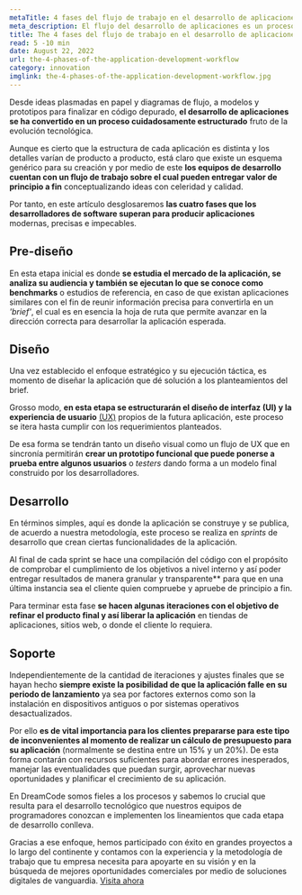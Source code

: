 ```yaml
---
metaTitle: 4 fases del flujo de trabajo en el desarrollo de aplicaciones
meta_description: El flujo del desarrollo de aplicaciones es un proceso altamente depurado y ordenado el cual se plantea en cuatro etapas fundamentales que aseguran soluciones tecnológicas del más alto nivel.
title: The 4 fases del flujo de trabajo en el desarrollo de aplicaciones
read: 5 -10 min
date: August 22, 2022
url: the-4-phases-of-the-application-development-workflow
category: innovation
imglink: the-4-phases-of-the-application-development-workflow.jpg
---
```


Desde ideas plasmadas en papel y diagramas de flujo, a modelos y prototipos para finalizar en código depurado, **el desarrollo de aplicaciones se ha convertido en un proceso cuidadosamente estructurado** fruto de la evolución tecnológica.

Aunque es cierto que la estructura de cada aplicación es distinta y los detalles varían de producto a producto, está claro que existe un esquema genérico para su creación y por medio de este **los equipos de desarrollo cuentan con un flujo de trabajo sobre el cual pueden entregar valor de principio a fin** conceptualizando ideas con celeridad y calidad.

Por tanto, en este artículo desglosaremos **las cuatro fases que los desarrolladores de software superan para producir aplicaciones** modernas, precisas e impecables.

## Pre-diseño

En esta etapa inicial es donde **se estudia el mercado de la aplicación, se analiza su audiencia y también se ejecutan lo que se conoce como benchmarks** o estudios de referencia, en caso de que existan aplicaciones similares con el fin de reunir información precisa para convertirla en un _'brief'_, el cual es en esencia la hoja de ruta que permite avanzar en la dirección correcta para desarrollar la aplicación esperada.

## Diseño

Una vez establecido el enfoque estratégico y su ejecución táctica, es momento de diseñar la aplicación que dé solución a los planteamientos del brief.

Grosso modo, **en esta etapa se estructurarán el diseño de interfaz (UI) y la experiencia de usuario** [(UX)](https://www.dreamcodesoft.com/ui-ux-crucial-components-for-development-high-value-web-applications) propios de la futura aplicación, este proceso se itera hasta cumplir con los requerimientos planteados.

De esa forma se tendrán tanto un diseño visual como un flujo de UX que en sincronía permitirán **crear un prototipo funcional que puede ponerse a prueba entre algunos usuarios** o _testers_ dando forma a un modelo final construido por los desarrolladores.

## Desarrollo

En términos simples, aquí es donde la aplicación se construye y se publica, de acuerdo a nuestra metodología, este proceso se realiza en _sprints_ de desarrollo que crean ciertas funcionalidades de la aplicación.

Al final de cada sprint se hace una compilación del código con el propósito de comprobar el cumplimiento de los objetivos a nivel interno y así poder entregar resultados de manera granular y transparente\*\* para que en una última instancia sea el cliente quien compruebe y apruebe de principio a fin.

Para terminar esta fase **se hacen algunas iteraciones con el objetivo de refinar el producto final y así liberar la aplicación** en tiendas de aplicaciones, sitios web, o donde el cliente lo requiera.

## Soporte

Independientemente de la cantidad de iteraciones y ajustes finales que se hayan hecho **siempre existe la posibilidad de que la aplicación falle en su periodo de lanzamiento** ya sea por factores externos como son la instalación en dispositivos antiguos o por sistemas operativos desactualizados.

Por ello **es de vital importancia para los clientes prepararse para este tipo de inconvenientes al momento de realizar un cálculo de presupuesto para su aplicación** (normalmente se destina entre un 15% y un 20%). De esta forma contarán con recursos suficientes para abordar errores inesperados, manejar las eventualidades que puedan surgir, aprovechar nuevas oportunidades y planificar el crecimiento de su aplicación.

En DreamCode somos fieles a los procesos y sabemos lo crucial que resulta para el desarrollo tecnológico que nuestros equipos de programadores conozcan e implementen los lineamientos que cada etapa de desarrollo conlleva.

Gracias a ese enfoque, hemos participado con éxito en grandes proyectos a lo largo del continente y contamos con la experiencia y la metodología de trabajo que tu empresa necesita para apoyarte en su visión y en la búsqueda de mejores oportunidades comerciales por medio de soluciones digitales de vanguardia. [Visita ahora](https://www.dreamcodesoft.com/about)
